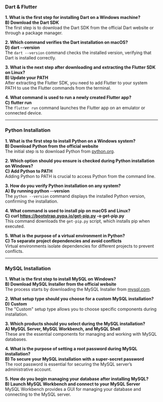 ### Dart & Flutter

**1. What is the first step for installing Dart on a Windows machine?**  
**B) Download the Dart SDK**  
The first step is to download the Dart SDK from the official Dart website or through a package manager.  

**2. Which command verifies the Dart installation on macOS?**  
**D) dart --version**  
The `dart --version` command checks the installed version, verifying that Dart is installed correctly.  

**3. What is the next step after downloading and extracting the Flutter SDK on Linux?**  
**B) Update your PATH**  
After extracting the Flutter SDK, you need to add Flutter to your system PATH to use the Flutter commands from the terminal.  

**4. What command is used to run a newly created Flutter app?**  
**C) flutter run**  
The `flutter run` command launches the Flutter app on an emulator or connected device.  

---

### Python Installation  

**1. What is the first step to install Python on a Windows system?**  
**B) Download Python from the official website**  
The initial step is to download Python from [python.org](https://www.python.org).  

**2. Which option should you ensure is checked during Python installation on Windows?**  
**C) Add Python to PATH**  
Adding Python to PATH is crucial to access Python from the command line.  

**3. How do you verify Python installation on any system?**  
**A) By running python --version**  
The `python --version` command displays the installed Python version, confirming the installation.  

**4. What command is used to install pip on macOS and Linux?**  
**C) curl https://bootstrap.pypa.io/get-pip.py -o get-pip.py**  
This command downloads the `get-pip.py` script, which installs pip when executed.  

**5. What is the purpose of a virtual environment in Python?**  
**C) To separate project dependencies and avoid conflicts**  
Virtual environments isolate dependencies for different projects to prevent conflicts.  

---

### MySQL Installation  

**1. What is the first step to install MySQL on Windows?**  
**B) Download MySQL Installer from the official website**  
The process starts by downloading the MySQL Installer from [mysql.com](https://www.mysql.com).  

**2. What setup type should you choose for a custom MySQL installation?**  
**D) Custom**  
The "Custom" setup type allows you to choose specific components during installation.  

**3. Which products should you select during the MySQL installation?**  
**A) MySQL Server, MySQL Workbench, and MySQL Shell**  
These are the essential components for managing and working with MySQL databases.  

**4. What is the purpose of setting a root password during MySQL installation?**  
**B) To secure your MySQL installation with a super-secret password**  
The root password is essential for securing the MySQL server’s administrative account.  

**5. How do you begin managing your database after installing MySQL?**  
**B) Launch MySQL Workbench and connect to your MySQL Server**  
MySQL Workbench provides a GUI for managing your database and connecting to the MySQL server.  
